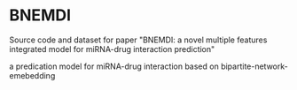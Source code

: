 # BNEMDI
Source code and dataset for paper "BNEMDI: a novel multiple features integrated model for miRNA-drug interaction prediction"

a predication model for miRNA-drug interaction based on bipartite-network-emebedding
